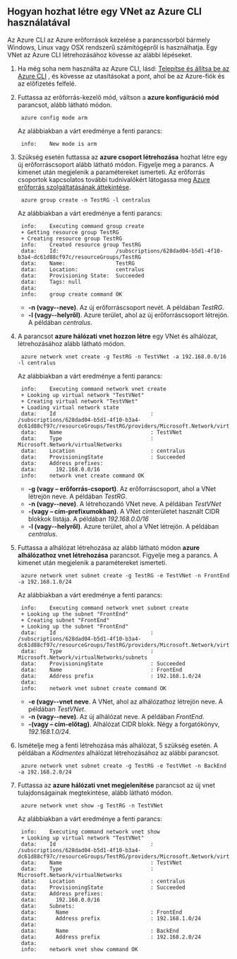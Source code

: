 ## <a name="how-to-create-a-vnet-using-the-azure-cli"></a>Hogyan hozhat létre egy VNet az Azure CLI használatával

Az Azure CLI az Azure erőforrások kezelése a parancssorból bármely Windows, Linux vagy OSX rendszerű számítógépről is használhatja. Egy VNet az Azure CLI létrehozásához kövesse az alábbi lépéseket.

1. Ha még soha nem használta az Azure CLI, lásd: [Telepítse és állítsa be az Azure CLI](../articles/xplat-cli-install.md) , és kövesse az utasításokat a pont, ahol be az Azure-fiók és az előfizetés felfelé.
2. Futtassa az erőforrás-kezelő mód, váltson a **azure konfiguráció mód** parancsot, alább látható módon.

        azure config mode arm

    Az alábbiakban a várt eredménye a fenti parancs:

        info:    New mode is arm

3. Szükség esetén futtassa az **azure csoport létrehozása** hozhat létre egy új erőforráscsoport alább látható módon. Figyelje meg a parancs. A kimenet után megjelenik a paramétereket ismerteti. Az erőforrás csoportok kapcsolatos további tudnivalókért látogassa meg [Azure erőforrás szolgáltatásának áttekintése](../articles/virtual-network/resource-group-overview.md#resource-groups).

        azure group create -n TestRG -l centralus

    Az alábbiakban a várt eredménye a fenti parancs:

        info:    Executing command group create
        + Getting resource group TestRG
        + Creating resource group TestRG
        info:    Created resource group TestRG
        data:    Id:                  /subscriptions/628dad04-b5d1-4f10-b3a4-dc61d88cf97c/resourceGroups/TestRG
        data:    Name:                TestRG
        data:    Location:            centralus
        data:    Provisioning State:  Succeeded
        data:    Tags: null
        data:
        info:    group create command OK

    - **-n (vagy--neve)**. Az új erőforráscsoport nevét. A példában *TestRG*.
    - **-l (vagy--helyről)**. Azure terület, ahol az új erőforráscsoport létrejön. A példában *centralus*.

4. A parancsot **azure hálózati vnet hozzon létre** egy VNet és alhálózat, létrehozásához alább látható módon. 

        azure network vnet create -g TestRG -n TestVNet -a 192.168.0.0/16 -l centralus

    Az alábbiakban a várt eredménye a fenti parancs:

        info:    Executing command network vnet create
        + Looking up virtual network "TestVNet"
        + Creating virtual network "TestVNet"
        + Loading virtual network state
        data:    Id                              : /subscriptions/628dad04-b5d1-4f10-b3a4-dc61d88cf97c/resourceGroups/TestRG/providers/Microsoft.Network/virtualNetworks/TestVNet2
        data:    Name                            : TestVNet
        data:    Type                            : Microsoft.Network/virtualNetworks
        data:    Location                        : centralus
        data:    ProvisioningState               : Succeeded
        data:    Address prefixes:
        data:      192.168.0.0/16
        info:    network vnet create command OK

    - **-g (vagy – erőforrás-csoport)**. Az erőforráscsoport, ahol a VNet létrejön neve. A példában *TestRG*.
    - **-n (vagy--neve)**. A létrehozandó VNet neve. A példában *TestVNet*
    - **-(vagy – cím-prefixumokban)**. A VNet címterületet használt CIDR blokkok listája. A példában *192.168.0.0/16*
    - **-l (vagy--helyről)**. Azure terület, ahol a VNet létrejön. A példában *centralus*.

5. Futtassa a alhálózat létrehozása az alább látható módon **azure alhálózathoz vnet létrehozása** parancsot. Figyelje meg a parancs. A kimenet után megjelenik a paramétereket ismerteti.

        azure network vnet subnet create -g TestRG -e TestVNet -n FrontEnd -a 192.168.1.0/24

    Az alábbiakban a várt eredménye a fenti parancs:

        info:    Executing command network vnet subnet create
        + Looking up the subnet "FrontEnd"
        + Creating subnet "FrontEnd"
        + Looking up the subnet "FrontEnd"
        data:    Id                              : /subscriptions/628dad04-b5d1-4f10-b3a4-dc61d88cf97c/resourceGroups/TestRG/providers/Microsoft.Network/virtualNetworks/TestVNet/subnets/FrontEnd
        data:    Type                            : Microsoft.Network/virtualNetworks/subnets
        data:    ProvisioningState               : Succeeded
        data:    Name                            : FrontEnd
        data:    Address prefix                  : 192.168.1.0/24
        data:
        info:    network vnet subnet create command OK

    - **-e (vagy--vnet neve**. A VNet, ahol az alhálózathoz létrejön neve. A példában *TestVNet*.
    - **-n (vagy--neve)**. Az új alhálózat neve. A példában *FrontEnd*.
    - **-(vagy – cím-előtag)**. Alhálózat CIDR blokk. Négy a forgatókönyv, *192.168.1.0/24*.

6. Ismételje meg a fenti létrehozása más alhálózat, 5 szükség esetén. A példában a *Kódmentes* alhálózat létrehozásához az alábbi parancsot.

        azure network vnet subnet create -g TestRG -e TestVNet -n BackEnd -a 192.168.2.0/24

4. Futtassa az **azure hálózati vnet megjelenítése** parancsot az új vnet tulajdonságainak megtekintése, alább látható módon.

        azure network vnet show -g TestRG -n TestVNet

    Az alábbiakban a várt eredménye a fenti parancs:

        info:    Executing command network vnet show
        + Looking up virtual network "TestVNet"
        data:    Id                              : /subscriptions/628dad04-b5d1-4f10-b3a4-dc61d88cf97c/resourceGroups/TestRG/providers/Microsoft.Network/virtualNetworks/TestVNet
        data:    Name                            : TestVNet
        data:    Type                            : Microsoft.Network/virtualNetworks
        data:    Location                        : centralus
        data:    ProvisioningState               : Succeeded
        data:    Address prefixes:
        data:      192.168.0.0/16
        data:    Subnets:
        data:      Name                          : FrontEnd
        data:      Address prefix                : 192.168.1.0/24
        data:
        data:      Name                          : BackEnd
        data:      Address prefix                : 192.168.2.0/24
        data:
        info:    network vnet show command OK
